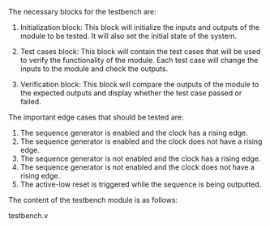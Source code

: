The necessary blocks for the testbench are:

1. Initialization block: This block will initialize the inputs and outputs of the module to be tested. It will also set the initial state of the system.

2. Test cases block: This block will contain the test cases that will be used to verify the functionality of the module. Each test case will change the inputs to the module and check the outputs.

3. Verification block: This block will compare the outputs of the module to the expected outputs and display whether the test case passed or failed.

The important edge cases that should be tested are:

1. The sequence generator is enabled and the clock has a rising edge.
2. The sequence generator is enabled and the clock does not have a rising edge.
3. The sequence generator is not enabled and the clock has a rising edge.
4. The sequence generator is not enabled and the clock does not have a rising edge.
5. The active-low reset is triggered while the sequence is being outputted.

The content of the testbench module is as follows:

testbench.v
